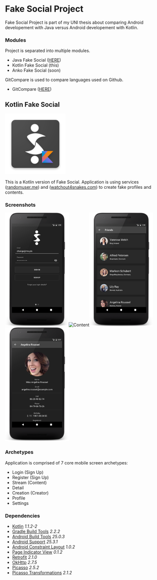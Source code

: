 # Fake Social Project
Fake Social Project is part of my UNI thesis about comparing Android developement with Java versus Android developement with Kotlin.

### Modules
Project is separated into multiple modules.
- Java Fake Social ([HERE](https://github.com/SlickBot/JavaFakeSocial/))
- Kotlin Fake Social (this)
- Anko Fake Social (soon)

GitCompare is used to compare languages used on Github.
- GitCompare ([HERE](https://github.com/SlickBot/GitCompare/))

## Kotlin Fake Social
<img src="app/src/main/res/mipmap-xxxhdpi/ic_launcher.png" height="200" alt="Logo"/>

This is a Kotlin version of Fake Social. Application is using services ([randomuser.me](https://randomuser.me/)) and ([watchout4snakes.com](http://watchout4snakes.com/wo4snakes/)) to create fake profiles and contents.

### Screenshots
<img src="screenshots/login.png" height="375" alt="Login"/><img src="screenshots/contents.png" height="375" alt="Content"/><img src="screenshots/search.png" height="375" alt="Search"/><img src="screenshots/profile.png" height="375" alt="Profile"/>

### Archetypes
Application is comprised of 7 core mobile screen archetypes:
- Login (Sign Up)
- Register (Sign Up)
- Stream (Content)
- Detail
- Creation (Creator)
- Profile
- Settings

### Dependencies
- [Kotlin](https://github.com/JetBrains/kotlin)
*1.1.2-2*
- [Gradle Build Tools](https://developer.android.com/studio/releases/gradle-plugin.html)
*2.2.2*
- [Android Build Tools](https://developer.android.com/studio/releases/build-tools.html)
*25.0.3*
- [Android Support](https://developer.android.com/topic/libraries/support-library/index.html)
*25.3.1*
- [Android Constraint Layout](https://developer.android.com/reference/android/support/constraint/ConstraintLayout.html)
*1.0.2*
- [Page Indicator View](https://github.com/romandanylyk/PageIndicatorView/)
*0.1.2*
- [Retrofit](http://square.github.io/retrofit/)
*2.1.0*
- [OkHttp](http://square.github.io/okhttp/)
*2.7.5*
- [Picasso](http://square.github.io/picasso/)
*2.5.2*
- [Picasso Transformations](https://github.com/wasabeef/picasso-transformations)
*2.1.2*